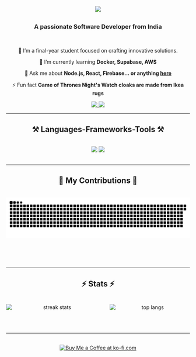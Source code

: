
<h1 align="center">
    <img src="https://readme-typing-svg.herokuapp.com/?font=Righteous&size=35&center=true&vCenter=true&width=500&height=70&duration=4000&lines=Hi+There!+👋;+I'm+Raj+Aryan!;" />
</h1>

<h3 align="center">A passionate Software Developer from India</h3>

<br/>

<div align="center">
 
 🔭 I’m a final-year student focused on crafting innovative solutions.
 
 🌱 I’m currently learning **Docker, Supabase, AWS**

💬 Ask me about **Node.js, React, Firebase... or anything [here](https://github.com/RajAryan321/RajAryan321/issues)**

⚡ Fun fact **Game of Thrones Night's Watch cloaks are made from Ikea rugs**

</div>
 
<div align="center"> 
  <a href="mailto:1rn21ai091.rajaryan@gmail.com">
    <img src="https://img.shields.io/badge/Gmail-333333?style=for-the-badge&logo=gmail&logoColor=red" />
  </a>
  <a href="https://www.linkedin.com/in/raj-aryan-b65512254/" target="_blank">
    <img src="https://img.shields.io/badge/LinkedIn-0077B5?style=for-the-badge&logo=linkedin&logoColor=white" />
  </a>
</div>

 <hr/>
 
<h2 align="center">⚒️ Languages-Frameworks-Tools ⚒️</h2>
<br/>
<div align="center">
    <img src="https://skillicons.dev/icons?i=react,bootstrap,mui,html,css,vscode,github,figma,tailwind,git" />
    <img src="https://skillicons.dev/icons?i=nodejs,python,javascript,aws,express,firebase,mongodb,c,java,mysql,docker" /><br>
</div>

<br/>
<hr/>

<div align="center">
  <h2>🐍 My Contributions 🐍</h2>
  <br>
  <img alt="snake eating my contributions" src="https://raw.githubusercontent.com/RajAryan321/RajAryan321/output/github-contribution-grid-snake.svg" />
</div>
  
  <br/><br/><br/>
</div>

<hr/>

<h2 align="center">⚡ Stats ⚡</h2>
<br>
<div align="center" style="display: flex; justify-content: center; gap: 20px;">
  <img width=390 src="https://github-readme-streak-stats-salesp07.vercel.app/?user=PrinceMishra30&count_private=true&theme=radical&border_radius=20&hide_border=true&dates=filled&fire=ff0000" alt="streak stats"/>
  <img width=325 src="https://github-readme-stats-salesp07.vercel.app/api/top-langs/?username=PrinceMishra30&hide=HTML&langs_count=8&layout=compact&theme=tokyonight&border_radius=15&size_weight=0.6&count_weight=0.6&exclude_repo=github-readme-stats&hide_border=true" alt="top langs" />
</div>

<br/><br/>

<hr/>

<br/>

<div align="center">
<a href='https://buymeacoffee.com/RajAryan321' target='_blank'><img height='64' style='border:0px;height:64px;' src='https://storage.ko-fi.com/cdn/kofi1.png?v=3' border='0' alt='Buy Me a Coffee at ko-fi.com' /></a>
</div>

<br/>
